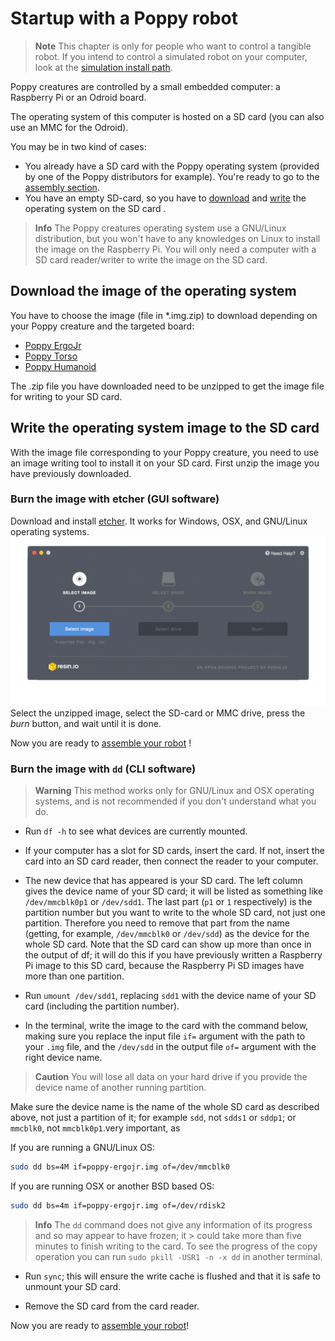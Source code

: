 # Startup with a Poppy robot

>**Note** This chapter is only for people who want to control a tangible robot. If you intend to control a simulated robot on your computer, look at the [simulation install path](README.md#you-want-to-try-poppy-robots-in-a-simulator-or-in-a-web-viewer).

Poppy creatures are controlled by a small embedded computer: a Raspberry Pi or an Odroid board.

The operating system of this computer is hosted on a SD card (you can also use an MMC for the Odroid).

You may be in two kind of cases:
- You already have a SD card with the Poppy operating system (provided by one of the Poppy distributors for example). You're ready to go to the [assembly section](../assembly-guides/README.md).
- You have an empty SD-card, so you have to [download](#download-the-image) and [write](#write-an-image-to-the-sd-card) the operating system on the SD card .

> **Info** The Poppy creatures operating system use a GNU/Linux distribution, but you won't have to any knowledges on Linux to install the image on the Raspberry Pi.
> You will only need a computer with a SD card reader/writer to write the image on the SD card.

## Download the image of the operating system

You have to choose the image (file in *.img.zip) to download depending on your Poppy creature and the targeted board:

* [Poppy ErgoJr](https://github.com/poppy-project/poppy-ergo-jr/releases)
* [Poppy Torso](https://github.com/poppy-project/poppy-torso/releases)
* [Poppy Humanoid](https://github.com/poppy-project/poppy-humanoid/releases/)

The .zip file you have downloaded need to be unzipped to get the image file for writing to your SD card.

## Write the operating system image to the SD card

With the image file corresponding to your Poppy creature, you need to use an image writing tool to install it on your SD card.
First unzip the image you have previously downloaded.

### Burn the image with etcher (GUI software)

Download and install [etcher](http://etcher.io/). It works for Windows, OSX, and GNU/Linux operating systems.
![etcher](img/etcher.gif)
Select the unzipped image, select the SD-card or MMC drive, press the *burn* button, and wait until it is done. 

Now you are ready to [assemble your robot](../assembly-guides/README.md) !

### Burn the image with `dd` (CLI software)

> **Warning** This method works only for GNU/Linux and OSX operating systems, and is not recommended if you don't understand what you do.

- Run `df -h` to see what devices are currently mounted.
- If your computer has a slot for SD cards, insert the card. If not, insert the card into an SD card reader, then connect the reader to your computer.
- The new device that has appeared is your SD card. The left column gives the device name of your SD card; it will be listed as something like `/dev/mmcblk0p1` or `/dev/sdd1`. The last part (`p1` or `1` respectively) is the partition number but you want to write to the whole SD card, not just one partition. Therefore you need to remove that part from the name (getting, for example, `/dev/mmcblk0` or `/dev/sdd`) as the device for the whole SD card. Note that the SD card can show up more than once in the output of df; it will do this if you have previously written a Raspberry Pi image to this SD card, because the Raspberry Pi SD images have more than one partition.

- Run `umount /dev/sdd1`, replacing `sdd1` with the device name of your SD card (including the partition number).

- In the terminal, write the image to the card with the command below, making sure you replace the input file `if=` argument with the path to your `.img` file, and the `/dev/sdd` in the output file `of=` argument with the right device name.

> **Caution** You will lose all data on your hard drive if you provide the device name of another running partition. 

Make sure the device name is the name of the whole SD card as described above, not just a partition of it; for example `sdd`, not `sdds1` or `sddp1`; or `mmcblk0`, not `mmcblk0p1`.very important, as 

If you are running a GNU/Linux OS: 
```bash
sudo dd bs=4M if=poppy-ergojr.img of=/dev/mmcblk0
```
If you are running OSX or another BSD based OS:

```bash
sudo dd bs=4m if=poppy-ergojr.img of=/dev/rdisk2
``` 

> **Info** The `dd` command does not give any information of its progress and so may appear to have frozen; it > could take more than five minutes to finish writing to the card. To see the progress of the copy operation you can run `sudo pkill -USR1 -n -x dd` in another terminal.

- Run `sync`; this will ensure the write cache is flushed and that it is safe to unmount your SD card.

- Remove the SD card from the card reader.


Now you are ready to [assemble your robot](../assembly-guides/README.md)!
